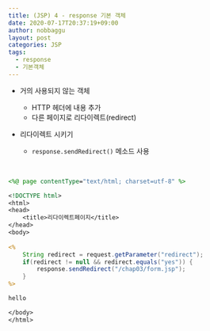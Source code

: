 ```yaml
---
title: (JSP) 4 - response 기본 객체
date: 2020-07-17T20:37:19+09:00
author: nobbaggu
layout: post
categories: JSP
tags:
  - response
  - 기본객체
---
```


+ 거의 사용되지 않는 객체
	+ HTTP 헤더에 내용 추가
	+ 다른 페이지로 리다이렉트(redirect)
	
+ 리다이렉트 시키기
	+ `response.sendRedirect()` 메소드 사용
	
<br>

~~~ jsp
<%@ page contentType="text/html; charset=utf-8" %>

<!DOCTYPE html>
<html>
<head>
	<title>리다이렉트페이지</title>
</head>
<body>
	
<%
	String redirect = request.getParameter("redirect");
	if(redirect != null && redirect.equals("yes")) {
		response.sendRedirect("/chap03/form.jsp");
	}
%>

hello

</body>
</html>
~~~